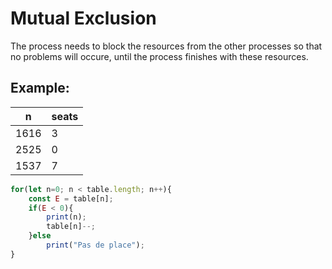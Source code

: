 # Mutual Exclusion
The process needs to block the resources from the other processes so that no problems will occure, until the process finishes with these resources.


## Example:
| n    | seats |
| ---- | ----- |
| 1616 | 3     |
| 2525 | 0     |
| 1537 | 7     |
```js
for(let n=0; n < table.length; n++){
	const E = table[n];
	if(E < 0){
		print(n);
		table[n]--;
	}else
		print("Pas de place");
}
```


